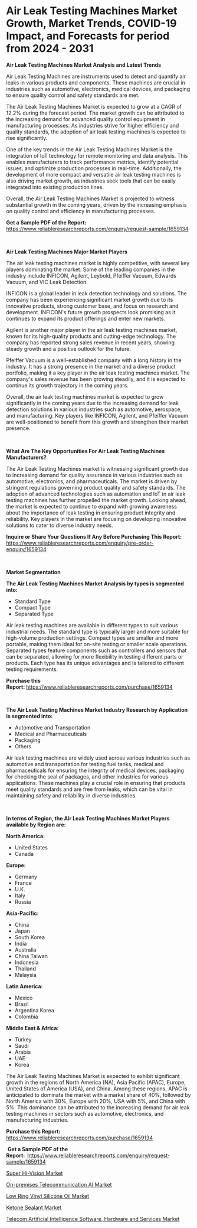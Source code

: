 <p><h1>Air Leak Testing Machines Market Growth, Market Trends, COVID-19 Impact, and Forecasts for period from 2024 - 2031</h1></p><p><strong>Air Leak Testing Machines Market Analysis and Latest Trends</strong></p>
<p><p>Air Leak Testing Machines are instruments used to detect and quantify air leaks in various products and components. These machines are crucial in industries such as automotive, electronics, medical devices, and packaging to ensure quality control and safety standards are met.</p><p>The Air Leak Testing Machines Market is expected to grow at a CAGR of 12.2% during the forecast period. The market growth can be attributed to the increasing demand for advanced quality control equipment in manufacturing processes. As industries strive for higher efficiency and quality standards, the adoption of air leak testing machines is expected to rise significantly.</p><p>One of the key trends in the Air Leak Testing Machines Market is the integration of IoT technology for remote monitoring and data analysis. This enables manufacturers to track performance metrics, identify potential issues, and optimize production processes in real-time. Additionally, the development of more compact and versatile air leak testing machines is also driving market growth, as industries seek tools that can be easily integrated into existing production lines.</p><p>Overall, the Air Leak Testing Machines Market is projected to witness substantial growth in the coming years, driven by the increasing emphasis on quality control and efficiency in manufacturing processes.</p></p>
<p><strong>Get a Sample PDF of the Report:&nbsp;</strong> <a href="https://www.reliableresearchreports.com/enquiry/request-sample/1659134">https://www.reliableresearchreports.com/enquiry/request-sample/1659134</a></p>
<p>&nbsp;</p>
<p><strong>Air Leak Testing Machines Major Market Players</strong></p>
<p><p>The air leak testing machines market is highly competitive, with several key players dominating the market. Some of the leading companies in the industry include INFICON, Agilent, Leybold, Pfeiffer Vacuum, Edwards Vacuum, and VIC Leak Detection.</p><p>INFICON is a global leader in leak detection technology and solutions. The company has been experiencing significant market growth due to its innovative products, strong customer base, and focus on research and development. INFICON's future growth prospects look promising as it continues to expand its product offerings and enter new markets.</p><p>Agilent is another major player in the air leak testing machines market, known for its high-quality products and cutting-edge technology. The company has reported strong sales revenue in recent years, showing steady growth and a positive outlook for the future.</p><p>Pfeiffer Vacuum is a well-established company with a long history in the industry. It has a strong presence in the market and a diverse product portfolio, making it a key player in the air leak testing machines market. The company's sales revenue has been growing steadily, and it is expected to continue its growth trajectory in the coming years.</p><p>Overall, the air leak testing machines market is expected to grow significantly in the coming years due to the increasing demand for leak detection solutions in various industries such as automotive, aerospace, and manufacturing. Key players like INFICON, Agilent, and Pfeiffer Vacuum are well-positioned to benefit from this growth and strengthen their market presence.</p></p>
<p>&nbsp;</p>
<p><strong>What Are The Key Opportunities For Air Leak Testing Machines Manufacturers?</strong></p>
<p><p>The Air Leak Testing Machines market is witnessing significant growth due to increasing demand for quality assurance in various industries such as automotive, electronics, and pharmaceuticals. The market is driven by stringent regulations governing product quality and safety standards. The adoption of advanced technologies such as automation and IoT in air leak testing machines has further propelled the market growth. Looking ahead, the market is expected to continue to expand with growing awareness about the importance of leak testing in ensuring product integrity and reliability. Key players in the market are focusing on developing innovative solutions to cater to diverse industry needs.</p></p>
<p><strong>Inquire or Share Your Questions If Any Before Purchasing This Report:</strong> <a href="https://www.reliableresearchreports.com/enquiry/pre-order-enquiry/1659134">https://www.reliableresearchreports.com/enquiry/pre-order-enquiry/1659134</a></p>
<p>&nbsp;</p>
<p><strong>Market Segmentation</strong></p>
<p><strong>The Air Leak Testing Machines Market Analysis by types is segmented into:</strong></p>
<p><ul><li>Standard Type</li><li>Compact Type</li><li>Separated Type</li></ul></p>
<p><p>Air leak testing machines are available in different types to suit various industrial needs. The standard type is typically larger and more suitable for high-volume production settings. Compact types are smaller and more portable, making them ideal for on-site testing or smaller scale operations. Separated types feature components such as controllers and sensors that can be separated, allowing for more flexibility in testing different parts or products. Each type has its unique advantages and is tailored to different testing requirements.</p></p>
<p><strong>Purchase this Report:&nbsp;</strong><a href="https://www.reliableresearchreports.com/purchase/1659134">https://www.reliableresearchreports.com/purchase/1659134</a></p>
<p>&nbsp;</p>
<p><strong>The Air Leak Testing Machines Market Industry Research by Application is segmented into:</strong></p>
<p><ul><li>Automotive and Transportation</li><li>Medical and Pharmaceuticals</li><li>Packaging</li><li>Others</li></ul></p>
<p><p>Air leak testing machines are widely used across various industries such as automotive and transportation for testing fuel tanks, medical and pharmaceuticals for ensuring the integrity of medical devices, packaging for checking the seal of packages, and other industries for various applications. These machines play a crucial role in ensuring that products meet quality standards and are free from leaks, which can be vital in maintaining safety and reliability in diverse industries.</p></p>
<p>&nbsp;</p>
<p><strong>In terms of Region, the Air Leak Testing Machines Market Players available by Region are:</strong></p>
<p>
    <p> <strong> North America: </strong>
        <ul>
            <li>United States</li>
            <li>Canada</li>
        </ul>
        </p> 
    <p> <strong> Europe: </strong>
        <ul>
            <li>Germany</li>
            <li>France</li>
            <li>U.K.</li>
            <li>Italy</li>
            <li>Russia</li>
        </ul>
        </p> 
    <p> <strong> Asia-Pacific: </strong>
        <ul>
            <li>China</li>
            <li>Japan</li>
            <li>South Korea</li>
            <li>India</li>
            <li>Australia</li>
            <li>China Taiwan</li>
            <li>Indonesia</li>
            <li>Thailand</li>
            <li>Malaysia</li>
        </ul>
        </p> 
    <p> <strong> Latin America: </strong>
        <ul>
            <li>Mexico</li>
            <li>Brazil</li>
            <li>Argentina Korea</li>
            <li>Colombia</li>
        </ul>
        </p> 
    <p> <strong> Middle East & Africa: </strong>
        <ul>
            <li>Turkey</li>
            <li>Saudi</li>
            <li>Arabia</li>
            <li>UAE</li>
            <li>Korea</li>
        </ul>
    </p>
    </p>
<p><p>The Air Leak Testing Machines Market is expected to exhibit significant growth in the regions of North America (NA), Asia Pacific (APAC), Europe, United States of America (USA), and China. Among these regions, APAC is anticipated to dominate the market with a market share of 40%, followed by North America with 30%, Europe with 20%, USA with 5%, and China with 5%. This dominance can be attributed to the increasing demand for air leak testing machines in sectors such as automotive, electronics, and manufacturing industries.</p></p>
<p><strong>Purchase this Report: </strong><a href="https://www.reliableresearchreports.com/purchase/1659134">https://www.reliableresearchreports.com/purchase/1659134</a></p>
<p>&nbsp;<strong>Get a Sample PDF of the Report:&nbsp;&nbsp;</strong><a href="https://www.reliableresearchreports.com/enquiry/request-sample/1659134">https://www.reliableresearchreports.com/enquiry/request-sample/1659134</a></p>
<p><strong></strong></p>
<p><p><a href="https://medium.com/@timothychapman46/super-hi-vision-market-share-evolution-and-market-growth-trends-2024-2031-87fe17fe5f33">Super Hi-Vision Market</a></p><p><a href="https://medium.com/@timothychapman46/on-premises-telecommunication-ai-market-insight-market-trends-growth-forecasted-from-2024-to-7771a89322dd">On-premises Telecommunication AI Market</a></p><p><a href="https://github.com/sonuprakash1/Market-Research-Report-List-1/blob/main/low-ring-vinyl-silicone-oil-market.md">Low Ring Vinyl Silicone Oil Market</a></p><p><a href="https://github.com/jhcraigie/Market-Research-Report-List-1/blob/main/ketone-sealant-market.md">Ketone Sealant Market</a></p><p><a href="https://medium.com/@othamcclure/telecom-artificial-intelligence-software-hardware-and-services-market-trends-forecast-and-bfb3962a3e7f">Telecom Artificial Intelligence Software, Hardware and Services Market</a></p></p>